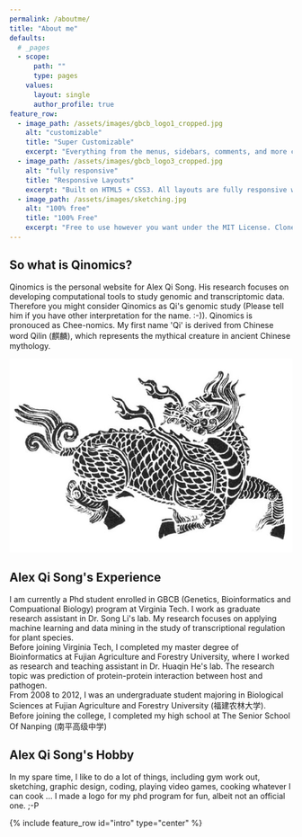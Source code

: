 ```yaml
---
permalink: /aboutme/
title: "About me"
defaults:
  # _pages
  - scope:
      path: ""
      type: pages
    values:
      layout: single
      author_profile: true
feature_row:
  - image_path: /assets/images/gbcb_logo1_cropped.jpg
    alt: "customizable"
    title: "Super Customizable"
    excerpt: "Everything from the menus, sidebars, comments, and more can be configured or set with YAML Front Matter."
  - image_path: /assets/images/gbcb_logo3_cropped.jpg
    alt: "fully responsive"
    title: "Responsive Layouts"
    excerpt: "Built on HTML5 + CSS3. All layouts are fully responsive with helpers to augment your content."
  - image_path: /assets/images/sketching.jpg
    alt: "100% free"
    title: "100% Free"
    excerpt: "Free to use however you want under the MIT License. Clone it, fork it, customize it, whatever!"
---
```

## So what is Qinomics?
Qinomics is the personal website for Alex Qi Song. His research focuses on developing computational tools to study genomic and transcriptomic data. Therefore you might consider Qinomics as Qi's genomic study (Please tell him if you have other interpretation for the name. :-)). Qinomics is pronouced as Chee-nomics. My first name 'Qi' is derived from Chinese word Qilin (麒麟), which represents the mythical creature in ancient Chinese mythology. 

![](/assets/images/qilin.jpg)

## Alex Qi Song's Experience
I am currently a Phd student enrolled in GBCB (Genetics, Bioinformatics and Compuational Biology) program at Virginia Tech. I work as graduate research assistant in Dr. Song Li's lab. My research focuses on applying machine learning and data mining in the study of transcriptional regulation for plant species.  
Before joining Virginia Tech, I completed my master degree of Bioinformatics at Fujian Agriculture and Forestry University, where I worked as research and teaching assistant in Dr. Huaqin He's lab. The research topic was prediction of protein-protein interaction between host and pathogen.  
From 2008 to 2012, I was an undergraduate student majoring in Biological Sciences at Fujian Agriculture and Forestry University (福建农林大学).  
Before joining the college, I completed my high school at The Senior School Of Nanping (南平高级中学)

## Alex Qi Song's Hobby
In my spare time, I like to do a lot of things, including gym work out, sketching, graphic design, coding, playing video games, cooking whatever I can cook ... I made a logo for my phd program for fun, albeit not an official one. ;-P

{% include feature_row id="intro" type="center" %}

